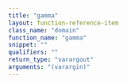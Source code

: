 ```yaml
---
title: "gamma"
layout: function-reference-item
class_name: "domain"
function_name: "gamma"
snippet: ""
qualifiers: ""
return_type: "varargout"
arguments: "(varargin)"
---
```


<pre class="help-text"></pre>